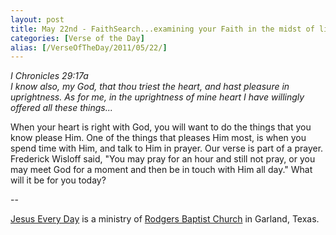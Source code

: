 ```yaml
---
layout: post
title: May 22nd - FaithSearch...examining your Faith in the midst of life's
categories: [Verse of the Day]
alias: [/VerseOfTheDay/2011/05/22/]
---
```


_I Chronicles 29:17a  
I know also, my God, that thou triest the heart, and hast pleasure
in uprightness. As for me, in the uprightness of mine heart I have
willingly offered all these things..._

When your heart is right with God, you will want to do the things
that you know please Him. One of the things that pleases Him most, is
when you spend time with Him, and talk to Him in prayer. Our verse is
part of a prayer. Frederick Wisloff said, "You may pray for an hour
and still not pray, or you may meet God for a moment and then be in
touch with Him all day." What will it be for you today?

 --

<a href=http://jesuseveryday.net>Jesus Every Day</a> is a ministry of <a href=http://rodgersbaptist.net>Rodgers Baptist Church</a> in Garland, Texas.
